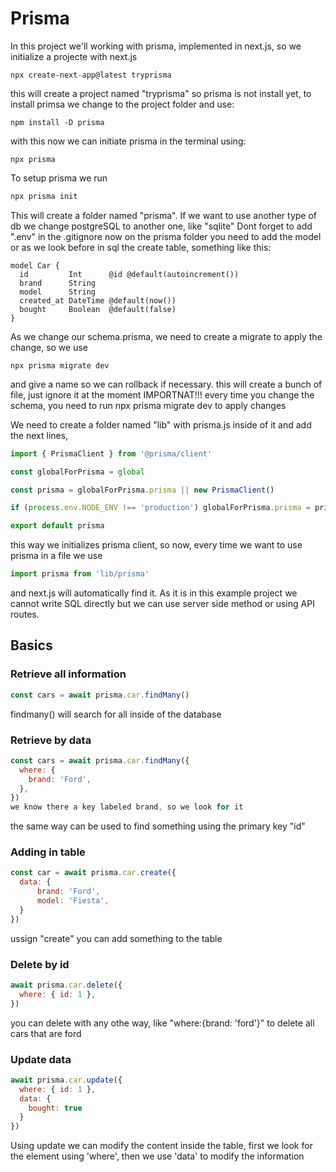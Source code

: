 # Prisma

In this project we'll working with prisma, implemented in next.js, so we initialize a projecte with next.js

```
npx create-next-app@latest tryprisma
```

this will create a project named "tryprisma" so prisma is not install yet, to install primsa we change to the project folder and use:

```
npm install -D prisma
```

with this now we can initiate prisma in the terminal using:

```
npx prisma
```

To setup prisma we run 

```c
npx prisma init
```

This will create a folder named "prisma". If we want to use another type of db we change postgreSQL to another one, like "sqlite"
Dont forget to add ".env" in the .gitignore
now on the prisma folder you need to add the model or as we look before in sql the create table, something like this:

```prisma
model Car {
  id         Int      @id @default(autoincrement())
  brand      String
  model      String
  created_at DateTime @default(now())
  bought     Boolean  @default(false)
}
```
As we change our schema.prisma, we need to create a migrate to apply the change, so we use 

```
npx prisma migrate dev
```
and give a name so we can rollback if necessary. this will create a bunch of file, just ignore it at the moment
IMPORTNAT!!! every time you change the schema, you need to run npx prisma migrate dev to apply changes

We need to create a folder named "lib" with prisma.js inside of it and add the next lines, 
```js
import { PrismaClient } from '@prisma/client'

const globalForPrisma = global

const prisma = globalForPrisma.prisma || new PrismaClient()

if (process.env.NODE_ENV !== 'production') globalForPrisma.prisma = prisma

export default prisma
```

this way we initializes prisma client, so now, every time we want to use prisma in a file we use 

```js
import prisma from 'lib/prisma'
```
and next.js will automatically find it.
As it is in this example project we cannot write SQL directly but we can use server side method or using API routes.
## Basics
### Retrieve all information
```js
const cars = await prisma.car.findMany()
```
findmany() will search for all inside of the database
### Retrieve by data
```js
const cars = await prisma.car.findMany({
  where: {
    brand: 'Ford',
  },
}) 
we know there a key labeled brand, so we look for it
```
the same way can be used to find something using the primary key "id"
### Adding in table
```js
const car = await prisma.car.create({
  data: {
	  brand: 'Ford',
	  model: 'Fiesta',
  }
})
```
ussign "create" you can add something to the table
### Delete by id
```js
await prisma.car.delete({
  where: { id: 1 },
})
```
you can delete with any othe way, like "where:{brand: 'ford'}" to delete all cars that are ford
### Update data
```js
await prisma.car.update({
  where: { id: 1 },
  data: {
    bought: true
  }
})
```
Using update we can modify the content inside the table, first we look for the element using 'where', then we use 'data' to modify the information